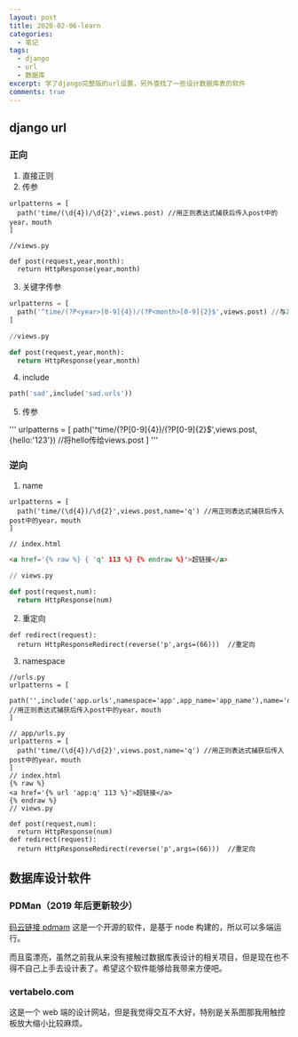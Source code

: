 ```yaml
---
layout: post
title: 2020-02-06-learn
categories: 
  - 笔记
tags:
  - django
  - url
  - 数据库
excerpt: 学了django完整版的url设置，另外查找了一些设计数据库表的软件
comments: true
---
```


## django url

### 正向

1. 直接正则
2. 传参

```
urlpatterns = [
  path('time/(\d{4})/\d{2}',views.post) //用正则表达式捕获后传入post中的year，mouth
]

//views.py

def post(request,year,month):
  return HttpResponse(year,month)

```

3. 关键字传参

```py
urlpatterns = [
  path('^time/(?P<year>[0-9]{4})/(?P<month>[0-9]{2}$',views.post) //与2不同的是在下面视图函数中若改变year month的顺序并没有关系
]

//views.py

def post(request,year,month):
  return HttpResponse(year,month)

```

4. include

```py
path('sad',include('sad.urls'))
```

5. 传参

'''
urlpatterns = [
  path('^time/(?P<year>[0-9]{4})/(?P<month>[0-9]{2}$',views.post,{hello:'123'})   //将hello传给views.post
]
'''

### 逆向

1. name

```
urlpatterns = [
  path('time/(\d{4})/\d{2}',views.post,name='q') //用正则表达式捕获后传入post中的year，mouth
]
```

```html
// index.html

<a href='{% raw %} { 'q' 113 %} {% endraw %}'>超链接</a> 

```

```py
// views.py

def post(request,num):   
  return HttpResponse(num)

```

2. 重定向 

```
def redirect(request):
  return HttpResponseRedirect(reverse('p',args=(66)))  //重定向

```

3. namespace

```
//urls.py
urlpatterns = [
  path('',include('app.urls',namespace='app',app_name='app_name'),name='q') //用正则表达式捕获后传入post中的year，mouth
]

// app/urls.py
urlpatterns = [
  path('time/(\d{4})/\d{2}',views.post,name='q') //用正则表达式捕获后传入post中的year，mouth
]
// index.html
{% raw %}
<a href='{% url 'app:q' 113 %}'>超链接</a>
{% endraw %}
// views.py

def post(request,num):   
  return HttpResponse(num)
def redirect(request):
  return HttpResponseRedirect(reverse('p',args=(66)))  //重定向

```

## 数据库设计软件 

### PDMan（2019 年后更新较少）
[码云链接 pdmam](https://gitee.com/robergroup/pdman)
这是一个开源的软件，是基于 node 构建的，所以可以多端运行。

而且蛮漂亮，虽然之前我从来没有接触过数据库表设计的相关项目，但是现在也不得不自己上手去设计表了。希望这个软件能够给我带来方便吧。

### vertabelo.com

这是一个 web 端的设计网站，但是我觉得交互不大好，特别是关系图那我用触控板放大缩小比较麻烦。
